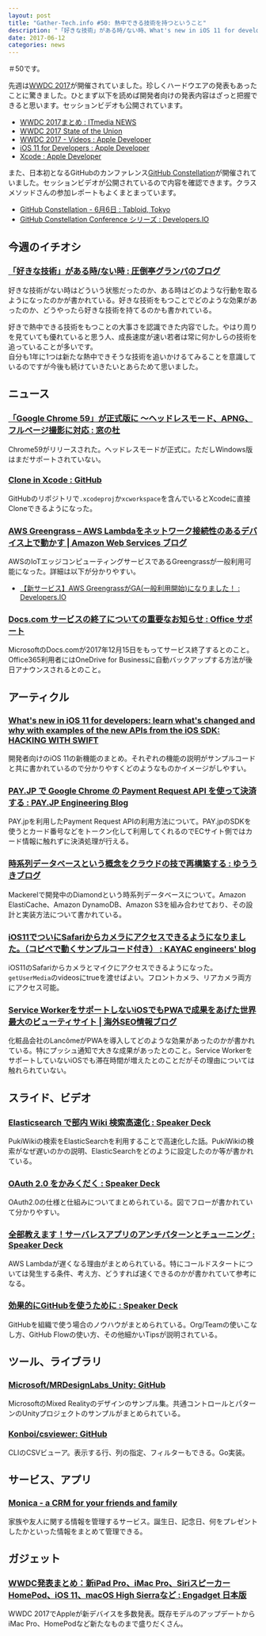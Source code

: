 ```yaml
---
layout: post
title: "Gather-Tech.info #50: 熱中できる技術を持つということ"
description: "「好きな技術」がある時/ない時、What's new in iOS 11 for developers など"
date: 2017-06-12
categories: news
---
```


＃50です。

先週は[WWDC 2017](https://developer.apple.com/wwdc/)が開催されていました。珍しくハードウエアの発表もあったことに驚きました。ひとまず以下を読めば開発者向けの発表内容はざっと把握できると思います。セッションビデオも公開されています。

- [WWDC 2017まとめ : ITmedia NEWS](http://www.itmedia.co.jp/news/articles/1706/06/news057.html)
- [WWDC 2017 State of the Union](https://medium.com/@freak4pc/wwdc-2017-state-of-the-union-tl-dr-4955b5cd3a10)
- [WWDC 2017 - Videos : Apple Developer](https://developer.apple.com/videos/wwdc2017/)
- [iOS 11 for Developers : Apple Developer](https://developer.apple.com/ios/)
- [Xcode : Apple Developer](https://developer.apple.com/xcode/)

また、日本初となるGitHubのカンファレンス[GitHub Constellation](https://githubuniverse.com/constellation/)が開催されていました。セッションビデオが公開されているので内容を確認できます。クラスメソッドさんの参加レポートもよくまとまっています。

- [GitHub Constellation - 6月6日 : Tabloid, Tokyo](https://githubuniverse.com/constellation/watch/)
- [GitHub Constellation Conference シリーズ : Developers.IO](http://dev.classmethod.jp/series/github-constellation-conference/)

## 今週のイチオシ

### [「好きな技術」がある時/ない時 : 圧倒亭グランパのブログ](http://at-grandpa.hatenablog.jp/entry/favorite-technology)

好きな技術がない時はどういう状態だったのか、ある時はどのような行動を取るようになったのかが書かれている。好きな技術をもつことでどのような効果があったのか、どうやったら好きな技術を持てるのかも書かれている。

好きで熱中できる技術をもつことの大事さを認識できた内容でした。やはり周りを見ていても優れていると思う人、成長速度が速い若者は常に何かしらの技術を追っていることが多いです。  
自分も1年に1つは新たな熱中できそうな技術を追いかけるてみることを意識しているのですが今後も続けていきたいとあらためて思いました。

## ニュース

### [「Google Chrome 59」が正式版に 〜ヘッドレスモード、APNG、フルページ撮影に対応 : 窓の杜](http://forest.watch.impress.co.jp/docs/news/1063646.html)

Chrome59がリリースされた。ヘッドレスモードが正式に。ただしWindows版はまだサポートされていない。

### [Clone in Xcode : GitHub](https://github.com/blog/2375-clone-in-xcode)

GitHubのリポジトリで`.xcodeproj`か`xcworkspace`を含んでいるとXcodeに直接Cloneできるようになった。

### [AWS Greengrass – AWS Lambdaをネットワーク接続性のあるデバイス上で動かす | Amazon Web Services ブログ](https://aws.amazon.com/jp/blogs/news/aws-greengrass-run-aws-lambda-functions-on-connected-devices/)

AWSのIoTエッジコンピューティングサービスであるGreengrassが一般利用可能になった。詳細は以下が分かりやすい。

- [【新サービス】AWS GreengrassがGA(一般利用開始)になりました！ : Developers.IO](http://dev.classmethod.jp/cloud/aws/aws-greengrass-is-now-generall-available/)

### [Docs.com サービスの終了についての重要なお知らせ : Office サポート](https://support.office.com/ja-jp/article/Docs-com-%E3%82%B5%E3%83%BC%E3%83%93%E3%82%B9%E3%81%AE%E7%B5%82%E4%BA%86%E3%81%AB%E3%81%A4%E3%81%84%E3%81%A6%E3%81%AE%E9%87%8D%E8%A6%81%E3%81%AA%E3%81%8A%E7%9F%A5%E3%82%89%E3%81%9B-3b0d4877-1643-457c-9756-8caf28b94da4)

MicrosoftのDocs.comが2017年12月15日をもってサービス終了するとのこと。Office365利用者にはOneDrive for Businessに自動バックアップする方法が後日アナウンスされるとのこと。

## アーティクル

### [What's new in iOS 11 for developers: learn what's changed and why with examples of the new APIs from the iOS SDK: HACKING WITH SWIFT](https://www.hackingwithswift.com/whats-new-in-ios-11)

開発者向けのiOS 11の新機能のまとめ。それぞれの機能の説明がサンプルコードと共に書かれているので分かりやすくどのようなものかイメージがしやすい。

### [PAY.JP で Google Chrome の Payment Request API を使って決済する : PAY.JP Engineering Blog](http://payjp.hatenablog.com/entry/2017/06/09/175451)

PAY.jpを利用したPayment Request APIの利用方法について。PAY.jpのSDKを使うとカード番号などをトークン化して利用してくれるのでECサイト側ではカード情報に触れずに決済処理が行える。

### [時系列データベースという概念をクラウドの技で再構築する : ゆううきブログ](http://blog.yuuk.io/entry/the-rebuild-of-tsdb-on-cloud)

Mackerelで開発中のDiamondという時系列データベースについて。Amazon ElastiCache、Amazon DynamoDB、Amazon S3を組み合わせており、その設計と実装方法について書かれている。

### [iOS11でついにSafariからカメラにアクセスできるようになりました。（コピペで動くサンプルコード付き） :  KAYAC engineers' blog](http://techblog.kayac.com/webcamera-preview-for-ios11)

iOS11のSafariからカメラとマイクにアクセスできるようになった。`getUserMedia`のvideosにtrueを渡せばよい。フロントカメラ、リアカメラ両方にアクセス可能。

### [Service WorkerをサポートしないiOSでもPWAで成果をあげた世界最大のビューティサイト | 海外SEO情報ブログ](https://www.suzukikenichi.com/blog/lancom-increased-mobile-sessions-on-ios-through-pwa/)

化粧品会社のLancômeがPWAを導入してどのような効果があったのかが書かれている。特にプッシュ通知で大きな成果があったとのこと。Service WorkerをサポートしていないiOSでも滞在時間が増えたとのことだがその理由については触れられていない。

## スライド、ビデオ

### [Elasticsearch で部内 Wiki 検索高速化 : Speaker Deck](https://speakerdeck.com/nonylene/elasticsearch-debu-nei-wiki-jian-suo-gao-su-hua)

PukiWikiの検索をElasticSearchを利用することで高速化した話。PukiWikiの検索がなぜ遅いのかの説明、ElasticSearchをどのように設定したのか等が書かれている。

### [OAuth 2.0 をかみくだく : Speaker Deck](https://speakerdeck.com/garbagetown/oauth-2-dot-0-wokamikudaku)

OAuth2.0の仕様と仕組みについてまとめられている。図でフローが書かれていて分かりやすい。

### [全部教えます！サーバレスアプリのアンチパターンとチューニング : Speaker Deck](https://speakerdeck.com/keisuke69/quan-bu-jiao-emasu-saharesuahurifalseantihatantotiyuninku)

AWS Lambdaが遅くなる理由がまとめられている。特にコールドスタートについては発生する条件、考え方、どうすれば速くできるのかが書かれていて参考になる。

### [効果的にGitHubを使うために : Speaker Deck](https://speakerdeck.com/ikeike443/xiao-guo-de-nigithubwoshi-utameni)

GitHubを組織で使う場合のノウハウがまとめられている。Org/Teamの使いこなし方、GitHub Flowの使い方、その他細かいTipsが説明されている。

## ツール、ライブラリ

### [Microsoft/MRDesignLabs_Unity: GitHub](https://github.com/Microsoft/MRDesignLabs_Unity)

MicrosoftのMixed Realityのデザインのサンプル集。共通コントロールとパターンのUnityプロジェクトのサンプルがまとめられている。

### [Konboi/csviewer: GitHub](https://github.com/Konboi/csviewer)

CLIのCSVビューア。表示する行、列の指定、フィルターもできる。Go実装。

## サービス、アプリ

### [Monica - a CRM for your friends and family](https://monicahq.com/)

家族や友人に関する情報を管理するサービス。誕生日、記念日、何をプレゼントしたかといった情報をまとめて管理できる。

## ガジェット

### [WWDC発表まとめ：新iPad Pro、iMac Pro、SiriスピーカーHomePod、iOS 11、macOS High Sierraなど : Engadget 日本版](http://japanese.engadget.com/2017/06/05/wwdc-ipad-pro-imac-pro-siri-homepod-ios-11-macos-high/)

WWDC 2017でAppleが新デバイスを多数発表。既存モデルのアップデートからiMac Pro、HomePodなど新たなものまで盛りだくさん。
